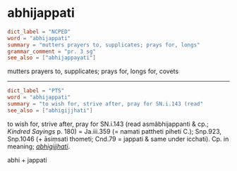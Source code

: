 # abhijappati

``` toml
dict_label = "NCPED"
word = "abhijappati"
summary = "mutters prayers to, supplicates; prays for, longs"
grammar_comment = "pr. 3 sg"
see_also = ["abhijappayati"]
```

mutters prayers to, supplicates; prays for, longs for, covets

--------------------

``` toml
dict_label = "PTS"
word = "abhijappati"
summary = "to wish for, strive after, pray for SN.i.143 (read"
see_also = ["abhigijjhati"]
```

to wish for, strive after, pray for SN.i.143 (read asmâbhijappanti & cp.; *Kindred Sayings* p. 180) = Ja.iii.359 (= namati pattheti piheti C.); Snp.923, Snp.1046 (\+ āsiṃsati thometi; Cnd.79 = jappati & same under icchati). Cp. in meaning; *[abhigijjhati](abhigijjhati.md)*.

abhi \+ jappati

